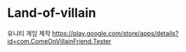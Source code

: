 # Land-of-villain
유니티 게임 제작
https://play.google.com/store/apps/details?id=com.ComeOnVillainFriend.Tester
